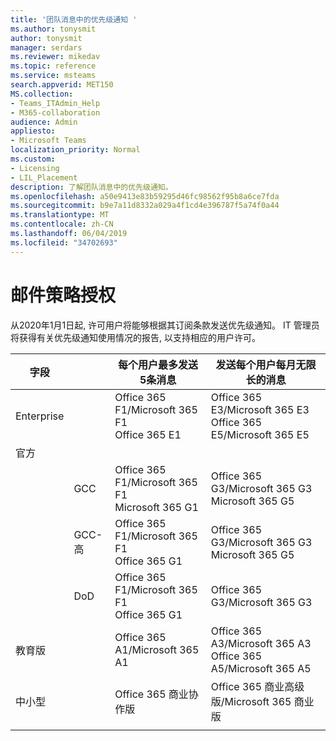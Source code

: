 ```yaml
---
title: '团队消息中的优先级通知 '
ms.author: tonysmit
author: tonysmit
manager: serdars
ms.reviewer: mikedav
ms.topic: reference
ms.service: msteams
search.appverid: MET150
MS.collection:
- Teams_ITAdmin_Help
- M365-collaboration
audience: Admin
appliesto:
- Microsoft Teams
localization_priority: Normal
ms.custom:
- Licensing
- LIL_Placement
description: 了解团队消息中的优先级通知。
ms.openlocfilehash: a50e9413e83b59295d46fc98562f95b8a6ce7fda
ms.sourcegitcommit: b9e7a11d8332a029a4f1cd4e396787f5a74f0a44
ms.translationtype: MT
ms.contentlocale: zh-CN
ms.lasthandoff: 06/04/2019
ms.locfileid: "34702693"
---
```

# <a name="messaging-policies-licensing"></a>邮件策略授权

从2020年1月1日起, 许可用户将能够根据其订阅条款发送优先级通知。 IT 管理员将获得有关优先级通知使用情况的报告, 以支持相应的用户许可。

|字段| |每个用户最多发送5条消息| 发送每个用户每月无限长的消息|
|---|---|---|---|
|Enterprise|| Office 365 F1/Microsoft 365 F1<br> Office 365 E1 | Office 365 E3/Microsoft 365 E3 <br>Office 365 E5/Microsoft 365 E5
|官方| | |
||GCC|Office 365 F1/Microsoft 365 F1<br> Microsoft 365 G1|Office 365 G3/Microsoft 365 G3 <br> Microsoft 365 G5|
||GCC-高| Office 365 F1/Microsoft 365 F1<br> Office 365 G1| Office 365 G3/Microsoft 365 G3 Microsoft 365 G5|
||DoD| Office 365 F1/Microsoft 365 F1<br>Office 365 G1|Office 365 G3/Microsoft 365 G3|
|教育版| |Office 365 A1/Microsoft 365 A1|Office 365 A3/Microsoft 365 A3<br> Office 365 A5/Microsoft 365 A5
|中小型| |Office 365 商业协作版|Office 365 商业高级版/Microsoft 365 商业版|
|||||
